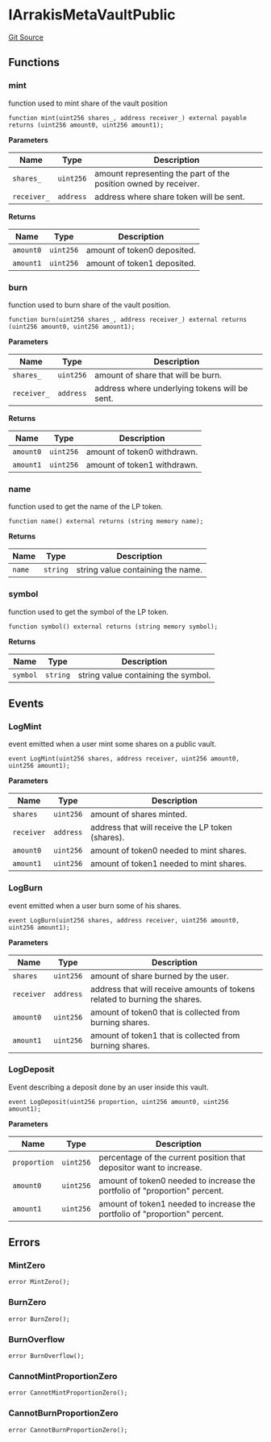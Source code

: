 # IArrakisMetaVaultPublic
[Git Source](https://github.com/ArrakisFinance/arrakis-modular/blob/main/src/interfaces/IArrakisMetaVaultPublic.sol)


## Functions
### mint

function used to mint share of the vault position


```solidity
function mint(uint256 shares_, address receiver_) external payable returns (uint256 amount0, uint256 amount1);
```
**Parameters**

|Name|Type|Description|
|----|----|-----------|
|`shares_`|`uint256`|amount representing the part of the position owned by receiver.|
|`receiver_`|`address`|address where share token will be sent.|

**Returns**

|Name|Type|Description|
|----|----|-----------|
|`amount0`|`uint256`|amount of token0 deposited.|
|`amount1`|`uint256`|amount of token1 deposited.|


### burn

function used to burn share of the vault position.


```solidity
function burn(uint256 shares_, address receiver_) external returns (uint256 amount0, uint256 amount1);
```
**Parameters**

|Name|Type|Description|
|----|----|-----------|
|`shares_`|`uint256`|amount of share that will be burn.|
|`receiver_`|`address`|address where underlying tokens will be sent.|

**Returns**

|Name|Type|Description|
|----|----|-----------|
|`amount0`|`uint256`|amount of token0 withdrawn.|
|`amount1`|`uint256`|amount of token1 withdrawn.|


### name

function used to get the name of the LP token.


```solidity
function name() external returns (string memory name);
```
**Returns**

|Name|Type|Description|
|----|----|-----------|
|`name`|`string`|string value containing the name.|


### symbol

function used to get the symbol of the LP token.


```solidity
function symbol() external returns (string memory symbol);
```
**Returns**

|Name|Type|Description|
|----|----|-----------|
|`symbol`|`string`|string value containing the symbol.|


## Events
### LogMint
event emitted when a user mint some shares on a public vault.


```solidity
event LogMint(uint256 shares, address receiver, uint256 amount0, uint256 amount1);
```

**Parameters**

|Name|Type|Description|
|----|----|-----------|
|`shares`|`uint256`|amount of shares minted.|
|`receiver`|`address`|address that will receive the LP token (shares).|
|`amount0`|`uint256`|amount of token0 needed to mint shares.|
|`amount1`|`uint256`|amount of token1 needed to mint shares.|

### LogBurn
event emitted when a user burn some of his shares.


```solidity
event LogBurn(uint256 shares, address receiver, uint256 amount0, uint256 amount1);
```

**Parameters**

|Name|Type|Description|
|----|----|-----------|
|`shares`|`uint256`|amount of share burned by the user.|
|`receiver`|`address`|address that will receive amounts of tokens related to burning the shares.|
|`amount0`|`uint256`|amount of token0 that is collected from burning shares.|
|`amount1`|`uint256`|amount of token1 that is collected from burning shares.|

### LogDeposit
Event describing a deposit done by an user inside this vault.


```solidity
event LogDeposit(uint256 proportion, uint256 amount0, uint256 amount1);
```

**Parameters**

|Name|Type|Description|
|----|----|-----------|
|`proportion`|`uint256`|percentage of the current position that depositor want to increase.|
|`amount0`|`uint256`|amount of token0 needed to increase the portfolio of "proportion" percent.|
|`amount1`|`uint256`|amount of token1 needed to increase the portfolio of "proportion" percent.|

## Errors
### MintZero

```solidity
error MintZero();
```

### BurnZero

```solidity
error BurnZero();
```

### BurnOverflow

```solidity
error BurnOverflow();
```

### CannotMintProportionZero

```solidity
error CannotMintProportionZero();
```

### CannotBurnProportionZero

```solidity
error CannotBurnProportionZero();
```

